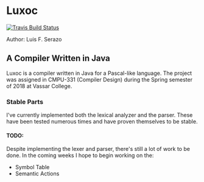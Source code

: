 # Luxoc
[![Travis Build Status](https://travis-ci.com/luserazo/luxoc.svg?token=4FfKNDVBAaTJUaR5JP99&branch=master)](https://github.com/luserazo/luxoc)


Author: Luis F. Serazo

## A Compiler Written in Java

Luxoc is a compiler written in Java for a Pascal-like language. The project
was assigned in CMPU-331 (Compiler Design) during the Spring semester of 2018 
at Vassar College. 

### Stable Parts

I've currently implemented both the lexical analyzer and the parser. These have been
tested numerous times and have proven themselves to be stable. 

#### TODO:

Despite implementing the lexer and parser, there's still a lot of work to be done.
In the coming weeks I hope to begin working on the:

- Symbol Table
- Semantic Actions

